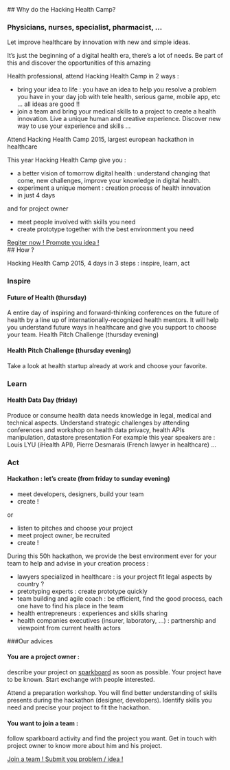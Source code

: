 <div class="col-xs-12 col-md-6" markdown="1">
## Why do the Hacking Health Camp?

### Physicians, nurses, specialist, pharmacist, ...

Let improve healthcare by innovation with new and simple ideas.

It’s just the beginning of a digital health era, there’s a lot of needs. Be part of this and discover the opportunities of this amazing

Health professional, attend Hacking Health Camp in 2 ways :

- bring your idea to life : you have an idea to help you resolve a problem you have in your day job with tele health, serious game, mobile app, etc … all ideas are good !!
- join a team and bring your medical skills to a project to create a health innovation. Live a unique human and creative experience. Discover new way to use your experience and skills ...

Attend Hacking Health Camp 2015, largest european hackathon in healthcare

This year Hacking Health Camp give you :

- a better vision of tomorrow digital health : understand changing that come, new challenges, improve your knowledge in digital health.
- experiment a unique moment : creation process of health innovation
- in just 4 days

and for project owner

- meet people involved with skills you need
- create prototype together with the best environment you need

<a href="http://hhcamp.eventbrite.fr" class="btn btn-primary btn-block">
          Regiter now !
        </a>
<a href="http://hhcamp.sparkboard.com" class="btn btn-primary btn-block">
                  Promote you idea !
                </a>


</div>

<div class="col-xs-12 col-md-6" markdown="1">
## How ?

Hacking Health Camp 2015, 4 days in 3 steps : inspire, learn, act

### Inspire

#### Future of Health (thursday)

A entire day of inspiring and forward-thinking conferences on the future of health by a line up of internationally-recognized health mentors. It will help you understand future ways in healthcare and give you support to choose your team.
Health Pitch Challenge (thursday evening)

#### Health Pitch Challenge (thursday evening)

Take a look at health startup already at work and choose your favorite.

### Learn

#### Health Data Day (friday)

Produce or consume health data needs knowledge in legal, medical and technical aspects.
Understand strategic challenges by attending conferences and workshop on health data privacy, health APIs manipulation, datastore presentation
For example this year speakers are : Louis LYU (iHealth API), Pierre Desmarais (French lawyer in healthcare) ...

### Act

#### Hackathon : let’s create (from friday to sunday evening)

- meet developers, designers, build your team
- create !

or

- listen to pitches and choose your project
- meet project owner, be recruited
- create !

During this 50h hackathon, we provide the best environment ever for your team to help and advise in your creation process :

- lawyers specialized in healthcare : is your project fit legal aspects by country ?
- pretotyping experts : create prototype quickly
- team building and agile coach : be efficient, find the good process, each one have to find his place in the team
- health entrepreneurs : experiences and skills sharing
- health companies executives (insurer, laboratory, ...) : partnership and viewpoint from current health actors

###Our advices

#### You are a project owner :

describe your project on [sparkboard](http://hhcamp.sparkboard.com) as soon as possible. Your project have to be known. Start exchange with people interested.

Attend a preparation workshop. You will find better understanding of skills presents during the hackathon (designer, developers). Identify skills you need and precise your project to fit the hackathon.

#### You want to join a team :

follow sparkboard activity and find the project you want. Get in touch with project owner to know more about him and his project.

<a href="http://hhcamp.sparkboard.com" class="btn btn-primary btn-block">
          Join a team !
        </a>
<a href="http://hhcamp.sparkboard.com" class="btn btn-primary btn-block">
          Submit you problem / idea !
        </a>

</div>
